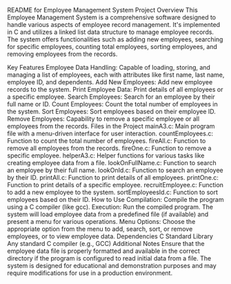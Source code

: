 README for Employee Management System
Project Overview
This Employee Management System is a comprehensive software designed to handle various aspects of employee record management. It's implemented in C and utilizes a linked list data structure to manage employee records. The system offers functionalities such as adding new employees, searching for specific employees, counting total employees, sorting employees, and removing employees from the records.

Key Features
Employee Data Handling: Capable of loading, storing, and managing a list of employees, each with attributes like first name, last name, employee ID, and dependents.
Add New Employees: Add new employee records to the system.
Print Employee Data: Print details of all employees or a specific employee.
Search Employees: Search for an employee by their full name or ID.
Count Employees: Count the total number of employees in the system.
Sort Employees: Sort employees based on their employee ID.
Remove Employees: Capability to remove a specific employee or all employees from the records.
Files in the Project
mainA3.c: Main program file with a menu-driven interface for user interaction.
countEmployees.c: Function to count the total number of employees.
fireAll.c: Function to remove all employees from the records.
fireOne.c: Function to remove a specific employee.
helperA3.c: Helper functions for various tasks like creating employee data from a file.
lookOnFullName.c: Function to search an employee by their full name.
lookOnId.c: Function to search an employee by their ID.
printAll.c: Function to print details of all employees.
printOne.c: Function to print details of a specific employee.
recruitEmployee.c: Function to add a new employee to the system.
sortEmployeesId.c: Function to sort employees based on their ID.
How to Use
Compilation: Compile the program using a C compiler (like gcc).
Execution: Run the compiled program. The system will load employee data from a predefined file (if available) and present a menu for various operations.
Menu Options: Choose the appropriate option from the menu to add, search, sort, or remove employees, or to view employee data.
Dependencies
C Standard Library
Any standard C compiler (e.g., GCC)
Additional Notes
Ensure that the employee data file is properly formatted and available in the correct directory if the program is configured to read initial data from a file.
The system is designed for educational and demonstration purposes and may require modifications for use in a production environment.
